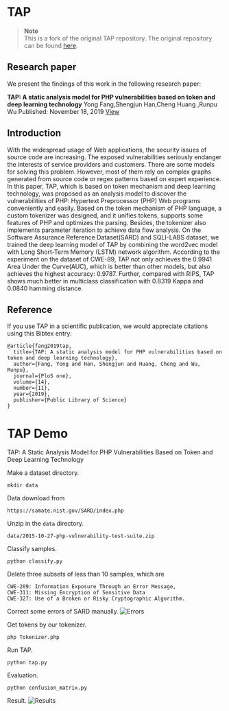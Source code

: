 # TAP

> **Note**  
> This is a fork of the original TAP repository. The original repository can be found [here](https://github.com/das-lab/TAP).

## Research paper

We present the findings of this work in the following research paper:

**TAP: A static analysis model for PHP vulnerabilities based on token and deep learning technology**
Yong Fang,Shengjun Han,Cheng Huang ,Runpu Wu
Published: November 18, 2019
[View](https://doi.org/10.1371/journal.pone.0225196)

## Introduction

With the widespread usage of Web applications, the security issues of source code are increasing. The exposed vulnerabilities seriously endanger the interests of service providers and customers. There are some models for solving this problem. However, most of them rely on complex graphs generated from source code or regex patterns based on expert experience. In this paper, TAP, which is based on token mechanism and deep learning technology, was proposed as an analysis model to discover the vulnerabilities of PHP: Hypertext Preprocessor (PHP) Web programs conveniently and easily. Based on the token mechanism of PHP language, a custom tokenizer was designed, and it unifies tokens, supports some features of PHP and optimizes the parsing. Besides, the tokenizer also implements parameter iteration to achieve data flow analysis. On the Software Assurance Reference Dataset(SARD) and SQLI-LABS dataset, we trained the deep learning model of TAP by combining the word2vec model with Long Short-Term Memory (LSTM) network algorithm. According to the experiment on the dataset of CWE-89, TAP not only achieves the 0.9941 Area Under the Curve(AUC), which is better than other models, but also achieves the highest accuracy: 0.9787. Further, compared with RIPS, TAP shows much better in multiclass classification with 0.8319 Kappa and 0.0840 hamming distance.


## Reference

If you use TAP in a scientific publication, we would appreciate citations using this Bibtex entry:

```
@article{fang2019tap,
  title={TAP: A static analysis model for PHP vulnerabilities based on token and deep learning technology},
  author={Fang, Yong and Han, Shengjun and Huang, Cheng and Wu, Runpu},
  journal={PloS one},
  volume={14},
  number={11},
  year={2019},
  publisher={Public Library of Science}
}
```

# TAP Demo

TAP: A Static Analysis Model for PHP Vulnerabilities Based on Token and Deep Learning Technology


Make a dataset directory.
```
mkdir data
```

Data download from
```
https://samate.nist.gov/SARD/index.php
```

Unzip in the `data` directory.
```
data/2015-10-27-php-vulnerability-test-suite.zip
```
 
Classify samples.
```
python classify.py
```

Delete three subsets of less than 10 samples, which are
```
CWE-209: Information Exposure Through an Error Message, 
CWE-311: Missing Encryption of Sensitive Data 
CWE-327: Use of a Broken or Risky Cryptographic Algorithm.
```

Correct some errors of SARD manually. 
![Errors](./sarderrors.png) 

Get tokens by our tokenizer.
```
php Tokenizer.php
```

Run TAP.
```
python tap.py
```

Evaluation.
```
python confusion_matrix.py
```

Result.
![Results](./result/tapcmNor.png)
